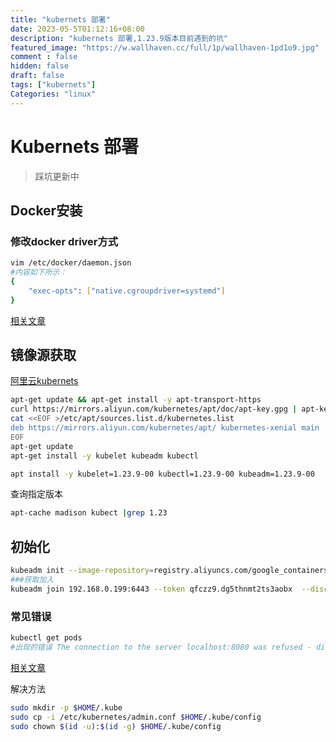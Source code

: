 ```yaml
---
title: "kubernets 部署"
date: 2023-05-5T01:12:16+08:00
description: "kubernets 部署,1.23.9版本目前遇到的坑"
featured_image: "https://w.wallhaven.cc/full/1p/wallhaven-1pd1o9.jpg"
comment : false
hidden: false
draft: false
tags: ["kubernets"]
Categories: "linux"
---
```


# Kubernets 部署
> 踩坑更新中
## Docker安装

### 修改docker driver方式
~~~bash
vim /etc/docker/daemon.json
#内容如下所示：
{
    "exec-opts": ["native.cgroupdriver=systemd"]
}
~~~
[相关文章](https://developer.aliyun.com/article/981452)

## 镜像源获取

[阿里云kubernets](https://developer.aliyun.com/mirror/kubernetes)

~~~bash
apt-get update && apt-get install -y apt-transport-https
curl https://mirrors.aliyun.com/kubernetes/apt/doc/apt-key.gpg | apt-key add - 
cat <<EOF >/etc/apt/sources.list.d/kubernetes.list
deb https://mirrors.aliyun.com/kubernetes/apt/ kubernetes-xenial main
EOF
apt-get update
apt-get install -y kubelet kubeadm kubectl

apt install -y kubelet=1.23.9-00 kubectl=1.23.9-00 kubeadm=1.23.9-00
~~~

查询指定版本
~~~bash
apt-cache madison kubect |grep 1.23 
~~~



##  初始化
~~~bash
kubeadm init --image-repository=registry.aliyuncs.com/google_containers 
###获取加入
kubeadm join 192.168.0.199:6443 --token qfczz9.dg5thnmt2ts3aobx  --discovery-token-ca-cert-hash sha256:543bdc5b8d07628e4f83b5754c084956058510e8870867f462971604bb7a3859
~~~
### 常见错误
~~~bash
kubectl get pods
#出现的错误 The connection to the server localhost:8080 was refused - did you specify the right host or port? 
~~~
[相关文章](https://stackoverflow.com/questions/45724889/the-connection-to-the-server-localhost8080-was-refused)

解决方法

~~~bash
sudo mkdir -p $HOME/.kube
sudo cp -i /etc/kubernetes/admin.conf $HOME/.kube/config
sudo chown $(id -u):$(id -g) $HOME/.kube/config
~~~
